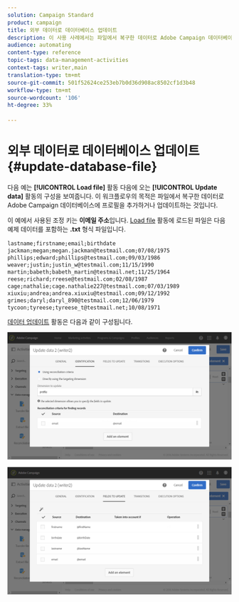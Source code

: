 ```yaml
---
solution: Campaign Standard
product: campaign
title: 외부 데이터로 데이터베이스 업데이트
description: 이 사용 사례에서는 파일에서 복구한 데이터로 Adobe Campaign 데이터베이스에 프로파일을 추가하거나 업데이트하는 방법을 설명합니다.
audience: automating
content-type: reference
topic-tags: data-management-activities
context-tags: writer,main
translation-type: tm+mt
source-git-commit: 501f52624ce253eb7b0d36d908ac8502cf1d3b48
workflow-type: tm+mt
source-wordcount: '106'
ht-degree: 33%

---
```



# 외부 데이터로 데이터베이스 업데이트 {#update-database-file}

다음 예는 **[!UICONTROL Load file]** 활동 다음에 오는 **[!UICONTROL Update data]** 활동의 구성을 보여줍니다. 이 워크플로우의 목적은 파일에서 복구한 데이터로 Adobe Campaign 데이터베이스에 프로필을 추가하거나 업데이트하는 것입니다.

이 예에서 사용된 조정 키는 **이메일 주소**&#x200B;입니다. [Load file](../../automating/using/load-file.md) 활동에 로드된 파일은 다음 예제 데이터를 포함하는 **.txt** 형식 파일입니다.

```
lastname;firstname;email;birthdate
jackman;megan;megan.jackman@testmail.com;07/08/1975
phillips;edward;phillips@testmail.com;09/03/1986
weaver;justin;justin_w@testmail.com;11/15/1990
martin;babeth;babeth_martin@testmail.net;11/25/1964
reese;richard;rreese@testmail.com;02/08/1987
cage;nathalie;cage.nathalie227@testmail.com;07/03/1989
xiuxiu;andrea;andrea.xiuxiu@testmail.com;09/12/1992
grimes;daryl;daryl_890@testmail.com;12/06/1979
tycoon;tyreese;tyreese_t@testmail.net;10/08/1971
```

[데이터 업데이트](../../automating/using/update-data.md) 활동은 다음과 같이 구성됩니다.

![](assets/deduplication_example2_writer1.png)

![](assets/deduplication_example2_writer2.png)
